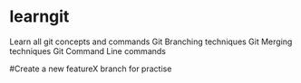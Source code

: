 # learngit
Learn all git concepts and commands
Git Branching techniques
Git Merging techniques
Git Command Line commands

#Create a new featureX branch for practise
